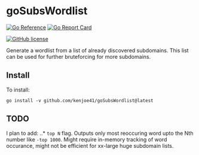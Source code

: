 # goSubsWordlist

[![Go Reference](https://img.shields.io/badge/go-reference-blue?logo=go&logoColor=white&style=for-the-badge)](https://pkg.go.dev/github.com/kenjoe41/goSubsWordlist)
[![Go Report Card](https://goreportcard.com/badge/github.com/kenjoe41/goSubsWordlist?style=for-the-badge)](https://goreportcard.com/report/github.com/kenjoe41/goSubsWordlist)

[![GitHub license](https://img.shields.io/badge/LICENSE-MIT-GREEN?style=for-the-badge)](LICENSE)

Generate a wordlist from a list of already discovered subdomains.
This list can be used for further bruteforcing for more subdomains.

## Install

To install:

```shell
go install -v github.com/kenjoe41/goSubsWordlist@latest
```

## TODO

I plan to add:
    ..* `top N` flag. Outputs only most reoccuring word upto the Nth number like `-top 1000`.
        Might require in-memory tracking of word occurance, might not be efficient for xx-large huge subdomain lists.